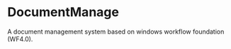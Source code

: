 DocumentManage
==============

A document management system based on windows workflow foundation (WF4.0).
